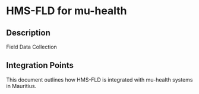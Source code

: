 # HMS-FLD for mu-health

## Description

Field Data Collection

## Integration Points

This document outlines how HMS-FLD is integrated with mu-health systems in Mauritius.
